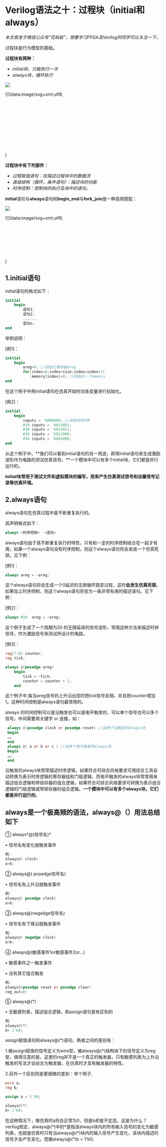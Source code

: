# Verilog语法之十：过程块（initial和always）
*本文首发于微信公众号“花蚂蚁”，想要学习FPGA及Verilog的同学可以关注一下。*

过程块是行为模型的基础。

**过程块有两种：**

*   *initial块，只能执行一次*
*   *always块，循环执行*

![](vx_images/444332916266704.jpeg)

![](data:image/svg+xml;utf8,<svg xmlns='http://www.w3.org/2000/svg' width='900' height='320'></svg>)

**过程块中有下列部件：**

*   *过程赋值语句：在描述过程块中的数据流*
*   *高级结构（循环，条件语句）：描述块的功能*
*   *时序控制：控制块的执行及块中的语句。*

**initial**语句与**always**语句和**begin\_end**与**fork\_join**是一种高频搭配：

![](vx_images/441262916246538.jpeg)

![](data:image/svg+xml;utf8,<svg xmlns='http://www.w3.org/2000/svg' width='1266' height='308'></svg>)

## **1.initial语句**

initial语句的格式如下：

```verilog
initial
    begin
        语句1;
        语句2;
        ......
        语句n;
end
```

举例说明：

\[例1\]：

```verilog
initial
    begin
        areg=0; //初始化寄存器areg
        for(index=0;index<size;index=index+1)
            memory[index]=0; //初始化一个memory
end
```

在这个例子中用initial语句在仿真开始时对各变量进行初始化。

\[例2\]：

```verilog
initial
    begin
        inputs = 'b000000; //初始时刻为0
        #10 inputs = 'b011001; 
        #10 inputs = 'b011011; 
        #10 inputs = 'b011000; 
        #10 inputs = 'b001000; 
end
```

从这个例子中，**我们可以看到initial语句的另一用途，即用initial语句来生成激励波形作为电路的测试仿真信号。**一个模块中可以有多个initial块，它们都是并行运行的。

**initial块常用于测试文件和虚拟模块的编写，用来产生仿真测试信号和设置信号记录等仿真环境。**

## **2.always语句**

always语句在仿真过程中是不断重复执行的。

其声明格式如下：

```verilog
always <时序控制>  <语句>
```

always语句由于其不断重复执行的特性，只有和一定的时序控制结合在一起才有用。如果一个always语句没有时序控制，则这个always语句将会发成一个仿真死锁。见下例：

\[例1\]：

```verilog
always areg = ~areg;
```

这个always语句将会生成一个0延迟的无限循环跳变过程，这时**会发生仿真死锁**。如果加上时序控制，则这个always语句将变为一条非常有用的描述语句。见下例：

\[例2\]：

```verilog
always #10  areg = ~areg;
```

这个例子生成了一个周期为20 的无限延续的信号波形，常用这种方法来描述时钟信号，作为激励信号来测试所设计的电路。

\[例3\]：

```verilog
reg[7:0] counter;
reg tick;

always @(posedge areg) 
    begin
        tick = ~tick;
        counter = counter + 1;
    end
```

这个例子中,每当areg信号的上升沿出现时把tick信号反相，并且把counter增加1。这种时间控制是always语句最常用的。

always 的时间控制可以是沿触发也可以是电平触发的，可以单个信号也可以多个信号，中间需要用关键字 or 连接，如：

```verilog
 always @(posedge clock or posedge reset) //由两个沿触发的always块
 begin
 ……
 end
 always @( a or b or c ) //由多个电平触发的always块
 begin
 ……
 end
```

沿触发的always块常常描述时序逻辑，如果符合可综合风格要求可用综合工具自动转换为表示时序逻辑的寄存器组和门级逻辑，而电平触发的always块常常用来描述组合逻辑和带锁存器的组合逻辑，如果符合可综合风格要求可转换为表示组合逻辑的门级逻辑或带锁存器的组合逻辑。**一个模块中可以有多个always块，它们都是并行运行的**。

## always是一个极高频的语法，**always@（）用法总结如下**

① always*@(信号名)*

• 信号名有变化就触发事件

```verilog
例: 
always@( clock) 
a=b;
```

② always@( posedge信号名)

• 信号名有上升沿就触发事件

```verilog
例:
always@( posedge clock) 
a=b;
```

③ always@(negedge信号名)

• 信号名有下降沿就触发事件

```verilog
例:
always@( negedge clock) 
a=b;
```

④ always@(敏感事件1or敏感事件2or…)

• 敏感事件之一触发事件

• 没有其它组合触发

```verilog
例:
always@(posedge reset or posedge clear) 
reg_out=0;
```

⑤ always@(\*)

• 无敏感列表，描述组合逻辑，和assign语句是有区别的

```verilog
例:
always@(*) 
b= 1'b0;
```

assign赋值语句和always@(\*)语句。两者之间的差别有：

1.被assign赋值的信号定义为wire型，被always@(\*)结构块下的信号定义为reg型，值得注意的是，这里的reg并不是一个真正的触发器，只有敏感列表为上升沿触发的写法才会综合为触发器，在仿真时才具有触发器的特性。

2.另外一个区别则是更细微的差别：举个例子,

```verilog
wire a;
reg b;

assign a = 1'b0;

always@(*)
b= 1'b0;
```

在这种情况下，做仿真时a将会正常为0，但是b却是不定态。这是为什么？verilog规定，always@(\*)中的\*是指该always块内的所有输入信号的变化为敏感列表，也就是仿真时只有当always@(\*)块内的输入信号产生变化，该块内描述的信号才会产生变化，而像always@(\*)b = 1'b0;